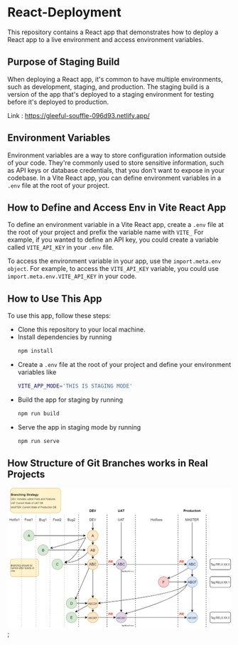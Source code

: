 # React-Deployment

This repository contains a React app that demonstrates how to deploy a React app to a live environment and access environment variables.

## Purpose of Staging Build

When deploying a React app, it's common to have multiple environments, such as development, staging, and production. The staging build is a version of the app that's deployed to a staging environment for testing before it's deployed to production.

Link : https://gleeful-souffle-096d93.netlify.app/

## Environment Variables

Environment variables are a way to store configuration information outside of your code. They're commonly used to store sensitive information, such as API keys or database credentials, that you don't want to expose in your codebase. In a Vite React app, you can define environment variables in a `.env` file at the root of your project.

## How to Define and Access Env in Vite React App

To define an environment variable in a Vite React app, create a `.env` file at the root of your project and prefix the variable name with `VITE_` For example, if you wanted to define an API key, you could create a variable called `VITE_API_KEY` in your `.env` file.

To access the environment variable in your app, use the `import.meta.env object`. For example, to access the `VITE_API_KEY` variable, you could use `import.meta.env.VITE_API_KEY` in your code.

## How to Use This App

To use this app, follow these steps:

- Clone this repository to your local machine.
- Install dependencies by running
  ```bash
  npm install
  ```
- Create a `.env` file at the root of your project and define your environment variables like
  ```bash
  VITE_APP_MODE='THIS IS STAGING MODE'
  ```
- Build the app for staging by running
  ```bash
  npm run build
  ```
- Serve the app in staging mode by running
  ```bash
  npm run serve
  ```

## How Structure of Git Branches works in Real Projects

![Git-Branching-Strategy](./src/assets/Branching-Strategy.png);
